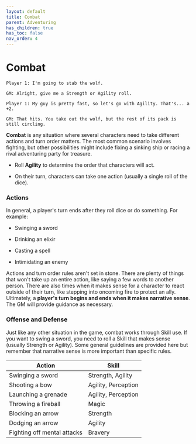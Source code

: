 ```yaml
---
layout: default
title: Combat
parent: Adventuring
has_children: true
has_toc: false
nav_order: 4
---
```


# Combat

    Player 1: I'm going to stab the wolf.

    GM: Alright, give me a Strength or Agility roll.

    Player 1: My guy is pretty fast, so let's go with Agility. That's... a +2.

    GM: That hits. You take out the wolf, but the rest of its pack is still circling.

**Combat** is any situation where several characters need to take different actions and turn order matters. The most common scenario involves fighting, but other possibilities might include fixing a sinking ship or racing a rival adventuring party for treasure.

-   Roll **<span style="color: {{ site.scoundrel_color }}">Agility</span>** to determine the order that characters will act.

-   On their turn, characters can take one action (usually a single roll of the dice).

### Actions

In general, a player's turn ends after they roll dice or do something. For example:

-   Swinging a sword

-   Drinking an elixir

-   Casting a spell

-   Intimidating an enemy

Actions and turn order rules aren't set in stone. There are plenty of things that won't take up an entire action, like saying a few words to another person. There are also times when it makes sense for a character to react outside of their turn, like stepping into oncoming fire to protect an ally. Ultimately, a **player's turn begins and ends when it makes narrative sense**. The GM will provide guidance as necessary.

### Offense and Defense

Just like any other situation in the game, combat works through Skill use. If you want to swing a sword, you need to roll a Skill that makes sense (usually Strength or Agility). Some general guidelines are provided here but remember that narrative sense is more important than specific rules.

| Action                      | Skill               |
| --------------------------- | ------------------- |
| Swinging a sword            | Strength, Agility   |
| Shooting a bow              | Agility, Perception |
| Launching a grenade         | Agility, Perception |
| Throwing a fireball         | Magic               |
| Blocking an arrow           | Strength            |
| Dodging an arrow            | Agility             |
| Fighting off mental attacks | Bravery             |
